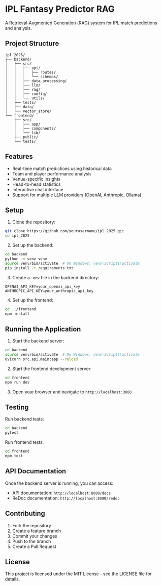 # IPL Fantasy Predictor RAG

A Retrieval-Augmented Generation (RAG) system for IPL match predictions and analysis.

## Project Structure

```
ipl_2025/
├── backend/
│   ├── src/
│   │   ├── api/
│   │   │   ├── routes/
│   │   │   └── schemas/
│   │   ├── data_processing/
│   │   ├── llm/
│   │   ├── rag/
│   │   ├── config/
│   │   └── utils/
│   ├── tests/
│   ├── data/
│   └── vector_store/
└── frontend/
    ├── src/
    │   ├── app/
    │   ├── components/
    │   └── lib/
    ├── public/
    └── tests/
```

## Features

- Real-time match predictions using historical data
- Team and player performance analysis
- Venue-specific insights
- Head-to-head statistics
- Interactive chat interface
- Support for multiple LLM providers (OpenAI, Anthropic, Ollama)

## Setup

1. Clone the repository:

```bash
git clone https://github.com/yourusername/ipl_2025.git
cd ipl_2025
```

2. Set up the backend:

```bash
cd backend
python -m venv venv
source venv/bin/activate  # On Windows: venv\Scripts\activate
pip install -r requirements.txt
```

3. Create a `.env` file in the backend directory:

```env
OPENAI_API_KEY=your_openai_api_key
ANTHROPIC_API_KEY=your_anthropic_api_key
```

4. Set up the frontend:

```bash
cd ../frontend
npm install
```

## Running the Application

1. Start the backend server:

```bash
cd backend
source venv/bin/activate  # On Windows: venv\Scripts\activate
uvicorn src.api.main:app --reload
```

2. Start the frontend development server:

```bash
cd frontend
npm run dev
```

3. Open your browser and navigate to `http://localhost:3000`

## Testing

Run backend tests:

```bash
cd backend
pytest
```

Run frontend tests:

```bash
cd frontend
npm test
```

## API Documentation

Once the backend server is running, you can access:

- API documentation: `http://localhost:8000/docs`
- ReDoc documentation: `http://localhost:8000/redoc`

## Contributing

1. Fork the repository
2. Create a feature branch
3. Commit your changes
4. Push to the branch
5. Create a Pull Request

## License

This project is licensed under the MIT License - see the LICENSE file for details.
